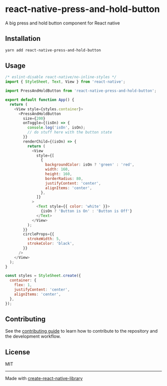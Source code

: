 # react-native-press-and-hold-button

A big press and hold button component for React native

## Installation

```sh
yarn add react-native-press-and-hold-button
```

## Usage

```js
/* eslint-disable react-native/no-inline-styles */
import { StyleSheet, Text, View } from 'react-native';

import PressAndHoldButton from 'react-native-press-and-hold-button';

export default function App() {
  return (
    <View style={styles.container}>
      <PressAndHoldButton
        size={200}
        onToggle={(isOn) => {
          console.log('isOn', isOn);
          // do stuff here with the button state
        }}
        renderChild={(isOn) => {
          return (
            <View
              style={[
                {
                  backgroundColor: isOn ? 'green' : 'red',
                  width: 160,
                  height: 160,
                  borderRadius: 80,
                  justifyContent: 'center',
                  alignItems: 'center',
                },
              ]}
            >
              <Text style={{ color: 'white' }}>
                {isOn ? 'Button is On' : 'Button is Off'}
              </Text>
            </View>
          );
        }}
        circleProps={{
          strokeWidth: 5,
          strokeColor: 'black',
        }}
      />
    </View>
  );
}

const styles = StyleSheet.create({
  container: {
    flex: 1,
    justifyContent: 'center',
    alignItems: 'center',
  },
});
```

## Contributing

See the [contributing guide](CONTRIBUTING.md) to learn how to contribute to the repository and the development workflow.

## License

MIT

---

Made with [create-react-native-library](https://github.com/callstack/react-native-builder-bob)
